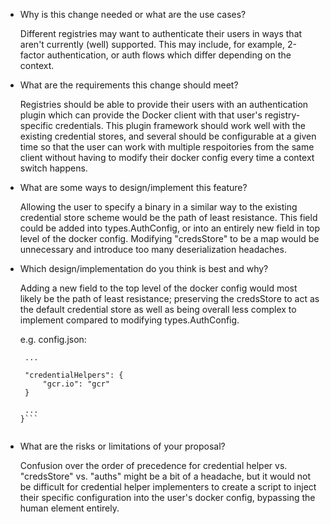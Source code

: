 * Why is this change needed or what are the use cases?

   Different registries may want to authenticate their users in ways that aren't currently (well) supported. This may include, for example, 2-factor authentication, or auth flows which differ depending on the context.

* What are the requirements this change should meet?

   Registries should be able to provide their users with an authentication plugin which can provide the Docker client with that user's registry-specific credentials. This plugin framework should work well with the existing credential stores, and several should be configurable at a given time so that the user can work with multiple respoitories from the same client without having to modify their docker config every time a context switch happens.

* What are some ways to design/implement this feature?

   Allowing the user to specify a binary in a similar way to the existing credential store scheme would be the path of least resistance. This field could be added into types.AuthConfig, or into an entirely new field in top level of the docker config. Modifying "credsStore" to be a map would be unnecessary and introduce too many deserialization headaches.

* Which design/implementation do you think is best and why?

   Adding a new field to the top level of the docker config would most likely be the path of least resistance; preserving the credsStore to act as the default credential store as well as being overall less complex to implement compared to modifying types.AuthConfig.

   e.g. config.json:

   ```{
	...
	
	"credentialHelpers": {
		"gcr.io": "gcr"
	}

	...
   }```


* What are the risks or limitations of your proposal?

   Confusion over the order of precedence for credential helper vs. "credsStore" vs. "auths" might be a bit of a headache, but it would not be difficult for credential helper implementers to create a script to inject their specific configuration into the user's docker config, bypassing the human element entirely.
